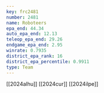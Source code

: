 ```yaml
---
key: frc2481
number: 2481
name: Roboteers
epa_end: 44.34
auto_epa_end: 12.13
teleop_epa_end: 29.26
endgame_epa_end: 2.95
winrate: 0.7935
district_epa_rank: 16
district_epa_percentile: 0.9911
type: Team
---
```

[[2024alhu]]
[[2024cur]]
[[2024ilpe]]
